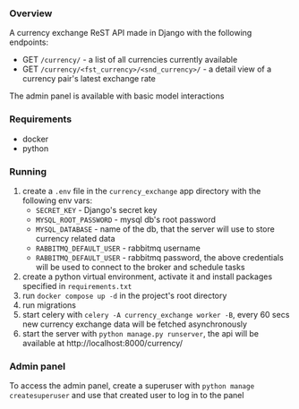 ### Overview

A currency exchange ReST API made in Django with the following endpoints:

- GET `/currency/` - a list of all currencies currently available
- GET `/currency/<fst_currency>/<snd_currency>/` - a detail view of a currency pair's latest exchange rate

The admin panel is available with basic model interactions

### Requirements

- docker
- python

### Running

1. create a `.env` file in the `currency_exchange` app directory with the following env vars:
    - `SECRET_KEY` - Django's secret key
    - `MYSQL_ROOT_PASSWORD` - mysql db's root password
    - `MYSQL_DATABASE` - name of the db, that the server will use to store currency related data
    - `RABBITMQ_DEFAULT_USER` - rabbitmq username
    - `RABBITMQ_DEFAULT_USER` - rabbitmq password, the above credentials will be used to connect to the broker and
      schedule tasks
2. create a python virtual environment, activate it and install packages specified in `requirements.txt`
3. run `docker compose up -d` in the project's root directory
4. run migrations
5. start celery with `celery -A currency_exchange worker -B`, every 60 secs new currency exchange data will be fetched
   asynchronously
6. start the server with `python manage.py runserver`, the api will be available at http://localhost:8000/currency/

### Admin panel

To access the admin panel, create a superuser with `python manage createsuperuser` and use that created user to log
in to the panel